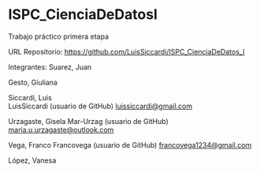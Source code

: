 # ISPC_CienciaDeDatosI
Trabajo práctico primera etapa

URL Repositorio: https://github.com/LuisSiccardi/ISPC_CienciaDeDatos_I

Integrantes:
  Suarez, Juan

  
  Gesto, Giuliana
  
  
  Siccardi, Luis  
    LuisSiccardi (usuario de GitHub)
    luissiccardi@gmail.com
    
  Urzagaste, Gisela
    Mar-Urzag (usuario de GitHub)
    maria.u.urzagaste@outlook.com

  Vega, Franco
    Francovega (usuario de GitHub)
    francovega1234@gmail.com

  López, Vanesa
